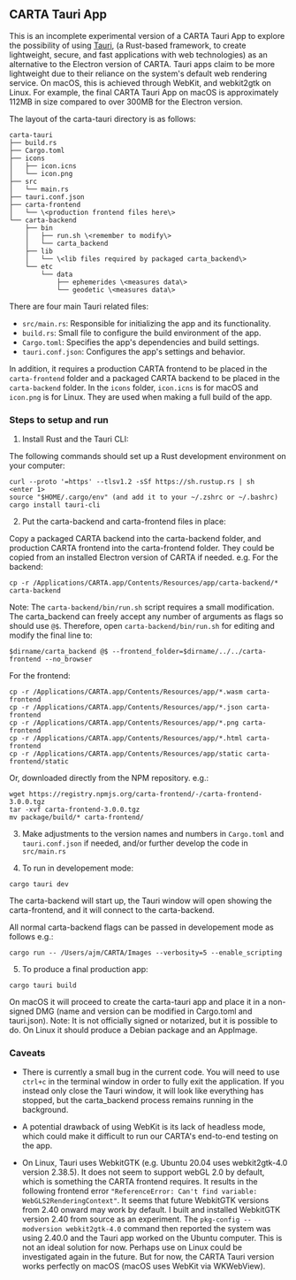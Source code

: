 ## CARTA Tauri App

This is an incomplete experimental version of a CARTA Tauri App to explore the possibility of using [Tauri](https://tauri.app/), (a Rust-based framework, to create lightweight, secure, and fast applications with web technologies) as an alternative to the Electron version of CARTA.
Tauri apps claim to be more lightweight due to their reliance on the system's default web rendering service.
On macOS, this is achieved through WebKit, and webkit2gtk on Linux.
For example, the final CARTA Tauri App on macOS is approximately 112MB in size compared to over 300MB for the Electron version.

The layout of the carta-tauri directory is as follows:
```
carta-tauri
├── build.rs
├── Cargo.toml
├── icons
│   ├── icon.icns
│   └── icon.png
├── src
│   └── main.rs
├── tauri.conf.json
├── carta-frontend
│   └── \<production frontend files here\>
└── carta-backend
    ├── bin
    │   ├── run.sh \<remember to modify\>
    │   └── carta_backend
    ├── lib
    │   └── \<lib files required by packaged carta_backend\>
    └── etc
        └── data
            ├── ephemerides \<measures data\>
            └── geodetic \<measures data\>
```
There are four main Tauri related files:

  -  `src/main.rs`: Responsible for initializing the app and its functionality.
  -  `build.rs`: Small file to configure the build environment of the app.
  -  `Cargo.toml`: Specifies the app's dependencies and build settings.
  -  `tauri.conf.json`: Configures the app's settings and behavior.

In addition, it requires a production CARTA frontend to be placed in the `carta-frontend` folder
and a packaged CARTA backend to be placed in the `carta-backend` folder.
In the `icons` folder, `icon.icns` is for macOS and `icon.png` is for Linux. They are used when making a full build of the app.

### Steps to setup and run

1. Install Rust and the Tauri CLI:

The following commands should set up a Rust development environment on your computer:
```
curl --proto '=https' --tlsv1.2 -sSf https://sh.rustup.rs | sh
<enter 1>
source "$HOME/.cargo/env" (and add it to your ~/.zshrc or ~/.bashrc)
cargo install tauri-cli
```

2. Put the carta-backend and carta-frontend files in place:

Copy a packaged CARTA backend into the carta-backend folder, and production CARTA frontend into the carta-frontend folder. They could be copied from an installed Electron version of CARTA if needed. e.g. For the backend:
```
cp -r /Applications/CARTA.app/Contents/Resources/app/carta-backend/* carta-backend
```

Note: The `carta-backend/bin/run.sh` script requires a small modification.
The carta\_backend can freely accept any number of arguments as flags so should use `@$`.
Therefore, open `carta-backend/bin/run.sh` for editing and modify the final line to:
```
$dirname/carta_backend @$ --frontend_folder=$dirname/../../carta-frontend --no_browser
```

For the frontend:
```
cp -r /Applications/CARTA.app/Contents/Resources/app/*.wasm carta-frontend
cp -r /Applications/CARTA.app/Contents/Resources/app/*.json carta-frontend
cp -r /Applications/CARTA.app/Contents/Resources/app/*.png carta-frontend
cp -r /Applications/CARTA.app/Contents/Resources/app/*.html carta-frontend
cp -r /Applications/CARTA.app/Contents/Resources/app/static carta-frontend/static
```
Or, downloaded directly from the NPM repository. e.g.:
```
wget https://registry.npmjs.org/carta-frontend/-/carta-frontend-3.0.0.tgz
tar -xvf carta-frontend-3.0.0.tgz
mv package/build/* carta-frontend/
```

3. Make adjustments to the version names and numbers in `Cargo.toml` and `tauri.conf.json` if needed, and/or further develop the code in `src/main.rs`


4. To run in developement mode: 
```
cargo tauri dev
```
The carta-backend will start up, the Tauri window will open showing the carta-frontend, and it will connect to the carta-backend.

All normal carta-backend flags can be passed in developement mode as follows e.g.:
```
cargo run -- /Users/ajm/CARTA/Images --verbosity=5 --enable_scripting
```

5. To produce a final production app:

```
cargo tauri build
```
On macOS it will proceed to create the carta-tauri app and place it in a non-signed DMG (name and version can be modified in Cargo.toml and tauri.json). 
Note: It is not officially signed or notarized, but it is possible to do. On Linux it should produce a Debian package and an AppImage.

### Caveats

- There is currently a small bug in the current code. You will need to use `ctrl+c` in the terminal window in order to fully exit the application. If you instead only close the Tauri window, it will look like everything has stopped, but the carta\_backend process remains running in the background.

- A potential drawback of using WebKit is its lack of headless mode, which could make it difficult to run our CARTA's end-to-end testing on the app.

- On Linux, Tauri uses WebkitGTK (e.g. Ubuntu 20.04 uses webkit2gtk-4.0 version 2.38.5). It does not seem to support webGL 2.0 by default, which is something the CARTA frontend requires. It results in the following frontend error `"ReferenceError: Can't find variable: WebGLS2RenderingContext"`. It seems that future WebkitGTK versions from 2.40 onward may work by default. I built and installed WebkitGTK version 2.40 from source as an experiment. The `pkg-config --modversion webkit2gtk-4.0` command then reported the system was using 2.40.0 and the Tauri app worked on the Ubuntu computer. This is not an ideal solution for now. Perhaps use on Linux could be investigated again in the future. But for now, the CARTA Tauri version works perfectly on macOS (macOS uses WebKit via WKWebView).

